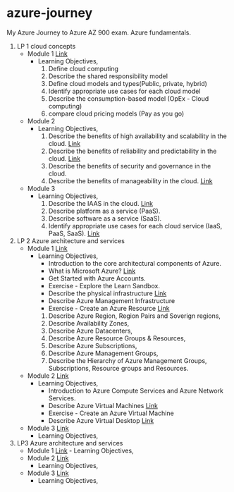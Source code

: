 # azure-journey

My Azure Journey to Azure AZ 900 exam. Azure fundamentals.

1. LP 1 cloud concepts
   - Module 1 [Link](https://dheerajy1.hashnode.dev/learning-microsoft-azure-fundamentals-for-az-900-exam-day-1)
     - Learning Objectives,
       1. Define cloud computing
       2. Describe the shared responsibility model
       3. Define cloud models and types(Public, private, hybrid)
       4. Identify appropriate use cases for each cloud model
       5. Describe the consumption-based model (OpEx - Cloud computing)
       6. compare cloud pricing models (Pay as you go)
   - Module 2
     - Learning Objectives,
       1. Describe the benefits of high availability and scalability in the cloud. [Link](https://dheerajy1.hashnode.dev/learning-microsoft-azure-fundamentals-for-az-900-exam-day-2)
       2. Describe the benefits of reliability and predictability in the cloud. [Link](https://dheerajy1.hashnode.dev/learning-microsoft-azure-fundamentals-for-az-900-exam-day-3)
       3. Describe the benefits of security and governance in the cloud.
       4. Describe the benefits of manageability in the cloud. [Link](https://dheerajy1.hashnode.dev/learning-microsoft-azure-fundamentals-for-az-900-exam-day-4)
   - Module 3
     - Learning Objectives,
       1. Describe the IAAS in the cloud. [Link](https://dheerajy1.hashnode.dev/learning-microsoft-azure-fundamentals-for-az-900-exam-day-5)
       2. Describe platform as a service (PaaS).
       3. Describe software as a service (SaaS).
       4. Identify appropriate use cases for each cloud service (IaaS, PaaS, SaaS). [Link](https://dheerajy1.hashnode.dev/learning-microsoft-azure-fundamentals-for-az-900-exam-day-6)
2. LP 2 Azure architecture and services
   - Module 1 [Link]()
     - Learning Objectives,
       - Introduction to the core architectural components of Azure.
       - What is Microsoft Azure? [Link](https://dheerajy1.hashnode.dev/learning-microsoft-azure-fundamentals-for-az-900-exam-day-7)
       - Get Started with Azure Accounts.
       - Exercise - Explore the Learn Sandbox.
       - Describe the physical infrastructure [Link](https://dheerajy1.hashnode.dev/learning-microsoft-azure-fundamentals-for-az-900-exam-day-8)
       - Describe Azure Management Infrastructure
       - Exercise - Create an Azure Resource [Link](https://dheerajy1.hashnode.dev/learning-microsoft-azure-fundamentals-for-az-900-exam-day-9)
       1. Describe Azure Region, Region Pairs and Soverign regions,
       2. Describe Availability Zones,
       3. Describe Azure Datacenters,
       4. Describe Azure Resource Groups & Resources,
       5. Describe Azure Subscriptions,
       6. Describe Azure Management Groups,
       7. Describe the Hierarchy of Azure Management Groups, Subscriptions, Resource groups and Resources.
   - Module 2 [Link]()
     - Learning Objectives,
       - Introduction to Azure Compute Services and Azure Network Services.
       - Describe Azure Virtual Machines [Link](https://dheerajy1.hashnode.dev/learning-microsoft-azure-fundamentals-for-az-900-exam-day-10)
       - Exercise - Create an Azure Virtual Machine
       - Describe Azure Virtual Desktop [Link](https://dheerajy1.hashnode.dev/learning-microsoft-azure-fundamentals-for-az-900-exam-day-11)
   - Module 3 [Link]()
     - Learning Objectives,
3. LP3 Azure architecture and services
   - Module 1 [Link]() - Learning Objectives,
   - Module 2 [Link]()
     - Learning Objectives,
   - Module 3 [Link]()
     - Learning Objectives,
